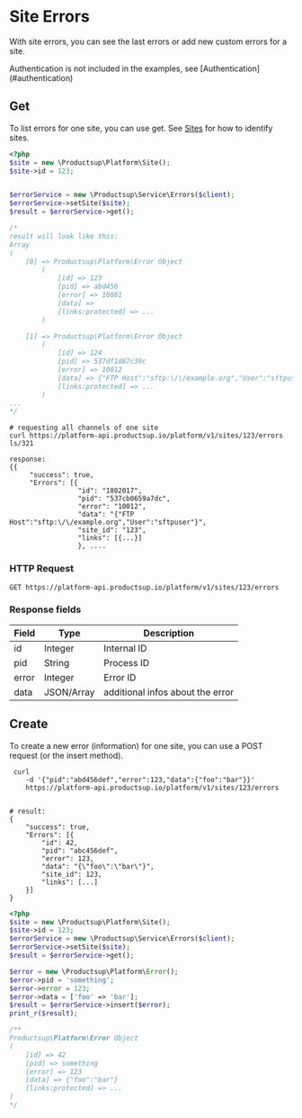# Site Errors
 
With site errors, you can see the last errors or add new custom errors for a site.
<aside class="info">Authentication is not included in the examples, see [Authentication](#authentication)</aside>


## Get
To list errors for one site, you can use get. See [Sites](#sites) for how to identify sites.

```php
<?php
$site = new \Productsup\Platform\Site();
$site->id = 123;


$errorService = new \Productsup\Service\Errors($client);
$errorService->setSite($site);
$result = $errorService->get();

/*
result will look like this:
Array
(
    [0] => Productsup\Platform\Error Object
        (
            [id] => 123
            [pid] => abd456
            [error] => 10081
            [data] => 
            [links:protected] => ...
        )

    [1] => Productsup\Platform\Error Object
        (
            [id] => 124
            [pid] => 537df1d87c39c
            [error] => 10012
            [data] => {"FTP Host":"sftp:\/\/example.org","User":"sftpuser"}
            [links:protected] => ...
        )
...
*/
```

```shell
# requesting all channels of one site
curl https://platform-api.productsup.io/platform/v1/sites/123/errors
ls/321
```
    
```shell    
response: 
{{
     "success": true,
     "Errors": [{
                 "id": "1802017",
                 "pid": "537cb0659a7dc",
                 "error": "10012",
                 "data": "{"FTP Host":"sftp:\/\/example.org","User":"sftpuser"}",
                 "site_id": "123",
                 "links": [{...}]
                 }, ....
```
### HTTP Request

`GET https://platform-api.productsup.io/platform/v1/sites/123/errors`

### Response fields
Field | Type | Description
------ | -------- | --------------
id | Integer | Internal ID
pid | String | Process ID
error | Integer | Error ID
data | JSON/Array | additional infos about the error

## Create
To create a new error (information) for one site, you can use a POST request (or the insert method).

```shell
 curl 
    -d '{"pid":"abd456def","error":123,"data":{"foo":"bar"}}' 
    https://platform-api.productsup.io/platform/v1/sites/123/errors


# result:
{
    "success": true,
    "Errors": [{
        "id": 42,
        "pid": "abc456def",
        "error": 123,
        "data": "{\"foo\":\"bar\"}",
        "site_id": 123,
        "links": [...]
    }]
}
```

```php
<?php
$site = new \Productsup\Platform\Site();
$site->id = 123;
$errorService = new \Productsup\Service\Errors($client);
$errorService->setSite($site);
$result = $errorService->get();

$error = new \Productsup\Platform\Error();
$error->pid = 'something';
$error->error = 123;
$error->data = ['foo' => 'bar'];
$result = $errorService->insert($error);
print_r($result);

/**
Productsup\Platform\Error Object
(
    [id] => 42
    [pid] => something
    [error] => 123
    [data] => {"foo":"bar"}
    [links:protected] => ...
)
*/


```


